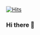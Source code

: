 
### <div align=center>
[![Hits](https://hits.seeyoufarm.com/api/count/incr/badge.svg?url=https%3A%2F%2Fgithub.com%2FYeopDev&count_bg=%2379C83D&title_bg=%23B22F8E&icon=&icon_color=%23E7E7E7&title=hits&edge_flat=false)](https://hits.seeyoufarm.com)
### </div>
### Hi there 👋
<!--
**YeopDev/YeopDev** is a ✨ _special_ ✨ repository because its `README.md` (this file) appears on your GitHub profile.

Here are some ideas to get you started:

- 🔭 I’m currently working on ...
- 🌱 I’m currently learning ...
- 👯 I’m looking to collaborate on ...
- 🤔 I’m looking for help with ...
- 💬 Ask me about ...
- 📫 How to reach me: ...
- 😄 Pronouns: ...
- ⚡ Fun fact: ...
-->
